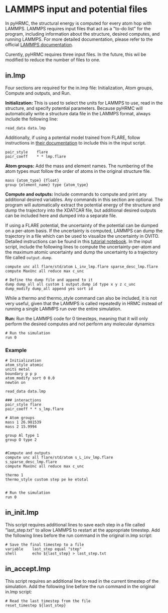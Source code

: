 LAMMPS input and potential files
===

In pyHRMC, the structural energy is computed for every atom hop with LAMMPS. LAMMPS requires input files that act as a "to-do list" for the program, including information about the structure, desired computes, and running LAMMPS. For more detailed documentation, please refer to the official [LAMMPS documentation](https://docs.lammps.org/Manual.html). 

Curently, pyHRMC requires three input files. In the future, this wil be modified to reduce the number of files to one. 

in.lmp
---
Four sections are required for the in.lmp file: Initialization, Atom groups, Compute and outputs, and Run. 

**Initialization:** This is used to select the units for LAMMPS to use, read in the structure, and specify potential parameters. Because pyHRMC will automatically write a structure data file in the LAMMPS format, always include the following line:
```
read_data data.lmp
```
Additionally, if using a potential model trained from FLARE, follow instructions in [their documentation](https://colab.research.google.com/drive/1qgGlfu1BlXQgSrnolS4c4AYeZ-2TaX5Y#scrollTo=VYJVQ7XSWUEq) to include this in the input script.
```
pair_style    flare
pair_coeff    * * lmp.flare
```
**Atom groups:** Add the mass and element names. The numbering of the atom types must follow the order of atoms in the original structure file.
```
mass {atom_type} {float}
group {element_name} type {atom_type}
```
**Compute and outputs:** Include commands to compute and print any additional desired variables. Any commands in this section are optional. The program will automatically extract the potential energy of the structure and dump the trajectory into the XDATCAR file, but additional desired outputs can be included here and dumped into a separate file.

If using a FLARE potential, the uncertainty of the potential can be dumped on a per-atom basis. If the uncertainty is computed, LAMMPS can dump the trajectory in a file which can be used to visualize the uncertainty in OVITO. Detailed instructions can be found in this [tutorial notebook](https://colab.research.google.com/drive/1qgGlfu1BlXQgSrnolS4c4AYeZ-2TaX5Y#scrollTo=TH2-qLxsaN89). In the input script, include the following lines to compute the uncertainty-per-atom and the maximum atomic uncertainty and dump the uncertainty to a trajectory file called `output.dump`.

```
compute unc all flare/std/atom L_inv_lmp.flare sparse_desc_lmp.flare
compute MaxUnc all reduce max c_unc

# Define the dump file and append to it
dump dump_all all custom 1 output.dump id type x y z c_unc
dump_modify dump_all append yes sort id
```

While a thermo and thermo_style command can also be included, it is not very useful, given that the LAMMPS is called repeatedly in HRMC instead of running a single LAMMPS run over the entire simulation. 

**Run:** Run the LAMMPS code for 0 timesteps, meaning that it will only perform the desired computes and not perform any molecular dynamics
```
# Run the simulation
run 0
```

### Example
```
# Initialization
atom_style atomic
units metal
boundary p p p
atom_modify sort 0 0.0
newton on

read_data data.lmp

### interactions
pair_style flare
pair_coeff * * s_lmp.flare

# Atom groups
mass 1 26.981539
mass 2 15.9994

group Al type 1
group O type 2


#Compute and outputs
compute unc all flare/std/atom s_L_inv_lmp.flare s_sparse_desc_lmp.flare
compute MaxUnc all reduce max c_unc

thermo 1
thermo_style custom step pe ke etotal


# Run the simulation
run 0
```

in_init.lmp
---
This script requires additional lines to save each step in a file called "last_step.txt" to allow LAMMPS to restart at the appropriate timestep. Add the following lines before the run command in the original in.lmp script:
```
# Save the final timestep to a file
variable    last_step equal "step"
shell       echo ${last_step} > last_step.txt
```

in_accept.lmp
---
This script requires an additional line to read in the current timestep of the simulation. Add the following line before the run command in the original in.lmp script:

```
# Read the last timestep from the file
reset_timestep ${last_step}
```